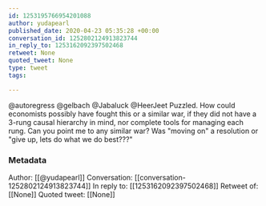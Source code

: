 ```yaml
---
id: 1253195766954201088
author: yudapearl
published_date: 2020-04-23 05:35:28 +00:00
conversation_id: 1252802124913823744
in_reply_to: 1253162092397502468
retweet: None
quoted_tweet: None
type: tweet
tags:

---
```


@autoregress @gelbach @Jabaluck @HeerJeet Puzzled. How could economists  possibly have fought this or a similar war, if they did not have a 3-rung causal hierarchy in mind, nor complete tools for managing each rung. Can you point me to any similar war? Was "moving on" a resolution or "give up, lets do what we do best???"

### Metadata

Author: [[@yudapearl]]
Conversation: [[conversation-1252802124913823744]]
In reply to: [[1253162092397502468]]
Retweet of: [[None]]
Quoted tweet: [[None]]
